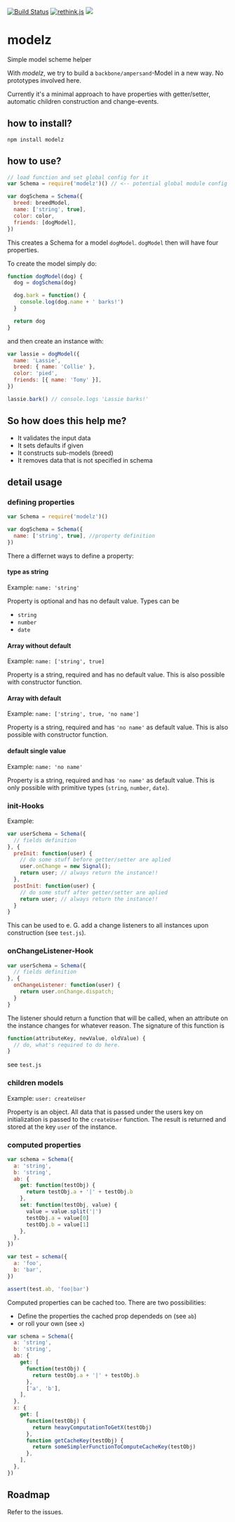 [![Build Status](https://travis-ci.org/StephanHoyer/modelz.svg?branch=master)](https://travis-ci.org/StephanHoyer/modelz)
[![rethink.js](https://img.shields.io/badge/rethink-js-yellow.svg)](https://github.com/rethinkjs/manifest)
![](http://img.badgesize.io/StephanHoyer/modelz/master/modelz.js.svg?compression=brotli)

# modelz

Simple model scheme helper

With _modelz_, we try to build a `backbone/ampersand`-Model in a new way. No prototypes involved here.

Currently it's a minimal approach to have properties with getter/setter, automatic children construction and change-events.

## how to install?

```shell
npm install modelz
```

## how to use?

```javascript
// load function and set global config for it
var Schema = require('modelz')() // <-- potential global module config goes here

var dogSchema = Schema({
  breed: breedModel,
  name: ['string', true],
  color: color,
  friends: [dogModel],
})
```

This creates a Schema for a model `dogModel`. `dogModel` then will have four properties.

To create the model simply do:

```javascript
function dogModel(dog) {
  dog = dogSchema(dog)

  dog.bark = function() {
    console.log(dog.name + ' barks!')
  }

  return dog
}
```

and then create an instance with:

```javascript
var lassie = dogModel({
  name: 'Lassie',
  breed: { name: 'Collie' },
  color: 'pied',
  friends: [{ name: 'Tomy' }],
})

lassie.bark() // console.logs 'Lassie barks!'
```

## So how does this help me?

- It validates the input data
- It sets defaults if given
- It constructs sub-models (breed)
- It removes data that is not specified in schema

## detail usage

### defining properties

```javascript
var Schema = require('modelz')()

var dogSchema = Schema({
  name: ['string', true], //property definition
})
```

There a differnet ways to define a property:

#### type as string

Example: `name: 'string'`

Property is optional and has no default value. Types can be

- `string`
- `number`
- `date`

#### Array without default

Example: `name: ['string', true]`

Property is a string, required and has no default value. This is also possible
with constructor function.

#### Array with default

Example: `name: ['string', true, 'no name']`

Property is a string, required and has `'no name'` as default value. This is
also possible with constructor function.

#### default single value

Example: `name: 'no name'`

Property is a string, required and has `'no name'` as default value. This is
only possible with primitive types (`string`, `number`, `date`).

### init-Hooks

Example:

```javascript
var userSchema = Schema({
  // fields definition
}, {
  preInit: function(user) {
    // do some stuff before getter/setter are aplied
    user.onChange = new Signal();
    return user; // always return the instance!!
  },
  postInit: function(user) {
    // do some stuff after getter/setter are aplied
    return user; // always return the instance!!
  }
}
```

This can be used to e. G. add a change listeners to all instances upon
construction (see `test.js`).

### onChangeListener-Hook

```javascript
var userSchema = Schema({
  // fields definition
}, {
  onChangeListener: function(user) {
    return user.onChange.dispatch;
  }
}
```

The listener should return a function that will be called, when an attribute on
the instance changes for whatever reason. The signature of this function is

```javascript
function(attributeKey, newValue, oldValue) {
  // do, what's required to do here.
}
```

see `test.js`

### children models

Example: `user: createUser`

Property is an object. All data that is passed under the users key on
initialization is passed to the `createUser` function. The result is returned
and stored at the key `user` of the instance.

### computed properties

```javascript
var schema = Schema({
  a: 'string',
  b: 'string',
  ab: {
    get: function(testObj) {
      return testObj.a + '|' + testObj.b
    },
    set: function(testObj, value) {
      value = value.split('|')
      testObj.a = value[0]
      testObj.b = value[1]
    },
  },
})

var test = schema({
  a: 'foo',
  b: 'bar',
})

assert(test.ab, 'foo|bar')
```

Computed properties can be cached too. There are two possibilities:

- Define the properties the cached prop dependeds on (see `ab`)
- or roll your own (see `x`)

```javascript
var schema = Schema({
  a: 'string',
  b: 'string',
  ab: {
    get: [
      function(testObj) {
        return testObj.a + '|' + testObj.b
      },
      ['a', 'b'],
    ],
  },
  x: {
    get: [
      function(testObj) {
        return heavyComputationToGetX(testObj)
      },
      function getCacheKey(testObj) {
        return someSimplerFunctionToComputeCacheKey(testObj)
      },
    ],
  },
})
```

## Roadmap

Refer to the issues.
